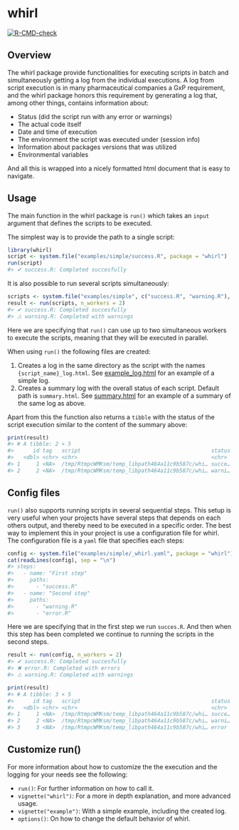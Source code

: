 
<!-- README.md is generated from README.Rmd. Please edit that file -->

# whirl

<!-- badges: start -->

[![R-CMD-check](https://github.com/NN-OpenSource/whirl/actions/workflows/R-CMD-check.yaml/badge.svg)](https://github.com/NN-OpenSource/whirl/actions/workflows/R-CMD-check.yaml)

<!-- badges: end -->

## Overview

The whirl package provide functionalities for executing scripts in batch
and simultaneously getting a log from the individual executions. A log
from script execution is in many pharmaceutical companies a GxP
requirement, and the whirl package honors this requirement by generating
a log that, among other things, contains information about:

- Status (did the script run with any error or warnings)
- The actual code itself
- Date and time of execution
- The environment the script was executed under (session info)
- Information about packages versions that was utilized
- Environmental variables

And all this is wrapped into a nicely formatted html document that is
easy to navigate.

## Usage

The main function in the whirl package is `run()` which takes an `input`
argument that defines the scripts to be executed.

The simplest way is to provide the path to a single script:

``` r
library(whirl)
script <- system.file("examples/simple/success.R", package = "whirl")
run(script)
#> ✔ success.R: Completed succesfully
```

It is also possible to run several scripts simultaneously:

``` r
scripts <- system.file("examples/simple", c("success.R", "warning.R"), package = "whirl")
result <- run(scripts, n_workers = 2)
#> ✔ success.R: Completed succesfully
#> ⚠ warning.R: Completed with warnings
```

Here we are specifying that `run()` can use up to two simultaneous
workers to execute the scripts, meaning that they will be executed in
parallel.

When using `run()` the following files are created:

1.  Creates a log in the same directory as the script with the names
    `{script_name}_log.html`. See
    [example_log.html](articles/example_log.html) for an example of a
    simple log.
2.  Creates a summary log with the overall status of each script.
    Default path is `summary.html`. See
    [summary.html](articles/summary.html) for an example of a summary of
    the same log as above.

Apart from this the function also returns a `tibble` with the status of
the script execution similar to the content of the summary above:

``` r
print(result)
#> # A tibble: 2 × 5
#>      id tag   script                                         status result      
#>   <dbl> <chr> <chr>                                          <chr>  <list>      
#> 1     1 <NA>  /tmp/RtmpcWMKsm/temp_libpath464a11c9b587c/whi… succe… <named list>
#> 2     2 <NA>  /tmp/RtmpcWMKsm/temp_libpath464a11c9b587c/whi… warni… <named list>
```

## Config files

`run()` also supports running scripts in several sequential steps. This
setup is very useful when your projects have several steps that depends
on each others output, and thereby need to be executed in a specific
order. The best way to implement this in your project is use a
configuration file for whirl. The configuration file is a `yaml` file
that specifies each steps:

``` r
config <- system.file("examples/simple/_whirl.yaml", package = "whirl") 
cat(readLines(config), sep = "\n")
#> steps:
#>   - name: "First step"
#>     paths:
#>       - "success.R"
#>   - name: "Second step"
#>     paths:
#>       - "warning.R"
#>       - "error.R"
```

Here we are specifying that in the first step we run `succes.R`. And
then when this step has been completed we continue to running the
scripts in the second steps.

``` r
result <- run(config, n_workers = 2)
#> ✔ success.R: Completed succesfully
#> ✖ error.R: Completed with errors
#> ⚠ warning.R: Completed with warnings
```

``` r
print(result)
#> # A tibble: 3 × 5
#>      id tag   script                                         status result      
#>   <dbl> <chr> <chr>                                          <chr>  <list>      
#> 1     1 <NA>  /tmp/RtmpcWMKsm/temp_libpath464a11c9b587c/whi… succe… <named list>
#> 2     2 <NA>  /tmp/RtmpcWMKsm/temp_libpath464a11c9b587c/whi… warni… <named list>
#> 3     3 <NA>  /tmp/RtmpcWMKsm/temp_libpath464a11c9b587c/whi… error  <named list>
```

## Customize run()

For more information about how to customize the the execution and the
logging for your needs see the following:

- `run()`: For further information on how to call it.
- `vignette("whirl")`: For a more in depth explanation, and more
  advanced usage.
- `vignette("example")`: With a simple example, including the created
  log.
- `options()`: On how to change the default behavior of whirl.
